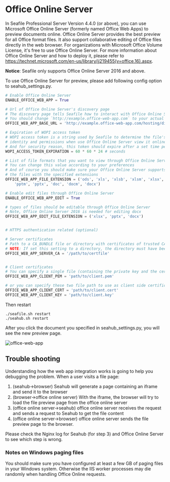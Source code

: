 # Office Online Server

In Seafile Professional Server Version 4.4.0 (or above), you can use Microsoft Office Online Server (formerly named Office Web Apps) to preview documents online. Office Online Server provides the best preview for all Office format files. It also support collaborative editing of Office files directly in the web browser. For organizations with Microsoft Office Volume License, it's free to use Office Online Server. For more information about Office Online Server and how to deploy it, please refer to <https://technet.microsoft.com/en-us/library/jj219455(v=office.16).aspx>.

**Notice**: Seafile only supports Office Online Server 2016 and above.

To use Office Online Server for preview, please add following config option to seahub_settings.py.

```python
# Enable Office Online Server
ENABLE_OFFICE_WEB_APP = True

# Url of Office Online Server's discovery page
# The discovery page tells Seafile how to interact with Office Online Server when view file online
# You should change `http://example.office-web-app.com` to your actual Office Online Server server address
OFFICE_WEB_APP_BASE_URL = 'http://example.office-web-app.com/hosting/discovery'

# Expiration of WOPI access token
# WOPI access token is a string used by Seafile to determine the file's
# identity and permissions when use Office Online Server view it online
# And for security reason, this token should expire after a set time period
WOPI_ACCESS_TOKEN_EXPIRATION = 60 * 60 * 24 # seconds

# List of file formats that you want to view through Office Online Server
# You can change this value according to your preferences
# And of course you should make sure your Office Online Server supports to preview
# the files with the specified extensions
OFFICE_WEB_APP_FILE_EXTENSION = ('ods', 'xls', 'xlsb', 'xlsm', 'xlsx','ppsx', 'ppt',
    'pptm', 'pptx', 'doc', 'docm', 'docx')

# Enable edit files through Office Online Server
ENABLE_OFFICE_WEB_APP_EDIT = True

# types of files should be editable through Office Online Server
# Note, Office Online Server 2016 is needed for editing docx
OFFICE_WEB_APP_EDIT_FILE_EXTENSION = ('xlsx', 'pptx', 'docx')


# HTTPS authentication related (optional)

# Server certificates
# Path to a CA_BUNDLE file or directory with certificates of trusted CAs
# NOTE: If set this setting to a directory, the directory must have been processed using the c_rehash utility supplied with OpenSSL.
OFFICE_WEB_APP_SERVER_CA = '/path/to/certfile'


# Client certificates
# You can specify a single file (containing the private key and the certificate) to use as client side certificate
OFFICE_WEB_APP_CLIENT_PEM = 'path/to/client.pem'

# or you can specify these two file path to use as client side certificate
OFFICE_WEB_APP_CLIENT_CERT = 'path/to/client.cert'
OFFICE_WEB_APP_CLIENT_KEY = 'path/to/client.key'

```

Then restart

```
./seafile.sh restart
./seahub.sh restart

```

After you click the document you specified in seahub_settings.py, you will see the new preview page.

![office-web-app](../../images/office-web-app.png)

## Trouble shooting

Understanding how the web app integration works is going to help you debugging the problem. When a user visits a file page:

1. (seahub->browser) Seahub will generate a page containing an iframe and send it to the browser
2. (browser->office online server) With the iframe, the browser will try to load the file preview page from the office online server
3. (office online server->seahub) office online server receives the request and sends a request to Seahub to get the file content
4. (office online server->browser) office online server sends the file preview page to the browser.

Please check the Nginx log for Seahub (for step 3) and Office Online Server to see which step is wrong.

### Notes on Windows paging files

You should make sure you have configured at least a few GB of paging files in your Windows system. Otherwise the IIS worker processes may die randomly when handling Office Online requests.
